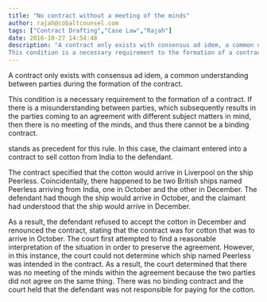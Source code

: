 ```yaml
---
title: "No contract without a meeting of the minds"
author: rajah@cobaltcounsel.com
tags: ["Contract Drafting","Case Law","Rajah"]
date: 2016-10-27 14:54:48
description: "A contract only exists with consensus ad idem, a common understanding between parties during the formation of the contract.
This condition is a necessary requirement to the formation of a contract. If..."
---
```


A contract only exists with consensus ad idem, a common understanding between parties during the formation of the contract.

This condition is a necessary requirement to the formation of a contract. If there is a misunderstanding between parties, which subsequently results in the parties coming to an agreement with different subject matters in mind, then there is no meeting of the minds, and thus there cannot be a binding contract.

 stands as precedent for this rule. In this case, the claimant entered into a contract to sell cotton from India to the defendant.

The contract specified that the cotton would arrive in Liverpool on the ship Peerless. Coincidentally, there happened to be two British ships named Peerless arriving from India, one in October and the other in December. The defendant had though the ship would arrive in October, and the claimant had understood that the ship would arrive in December.

As a result, the defendant refused to accept the cotton in December and renounced the contract, stating that the contract was for cotton that was to arrive in October.
 The court first attempted to find a reasonable interpretation of the situation in order to preserve the agreement.
However, in this instance, the court could not determine which ship named Peerless was intended in the contract. As a result, the court determined that there was no meeting of the minds within the agreement because the two parties did not agree on the same thing. There was no binding contract and the court held that the defendant was not responsible for paying for the cotton.